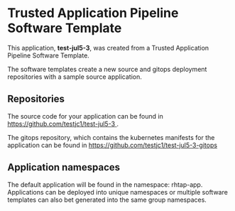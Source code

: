 # Trusted Application Pipeline Software Template

This application, **test-jul5-3**, was created from a Trusted Application Pipeline Software Template.

The software templates create a new source and gitops deployment repositories with a sample source application. 

## Repositories

The source code for your application can be found in [https://github.com/testjc1/test-jul5-3 ](https://github.com/testjc1/test-jul5-3 ).
 
The gitops repository, which contains the kubernetes manifests for the application can be found in 
[https://github.com/testjc1/test-jul5-3-gitops ](https://github.com/testjc1/test-jul5-3-gitops ) 

## Application namespaces 

The default application will be found in the namespace: rhtap-app. Applications can be deployed into unique namespaces or multiple software templates can also bet generated into the same group namespaces.  
